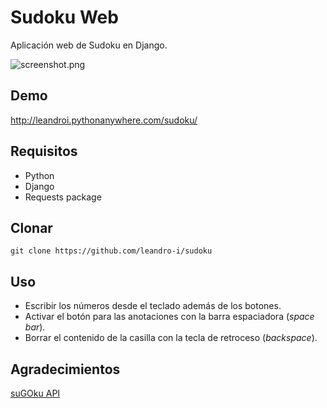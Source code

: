 # Sudoku Web
Aplicación web de Sudoku en Django.

![screenshot.png](https://i.ibb.co/kSB59wS/ss.png)

## Demo
http://leandroi.pythonanywhere.com/sudoku/

## Requisitos
- Python
- Django
- Requests package

## Clonar
`git clone https://github.com/leandro-i/sudoku`

## Uso
- Escribir los números desde el teclado además de los botones.
- Activar el botón para las anotaciones con la barra espaciadora (_space bar_).
- Borrar el contenido de la casilla con la tecla de retroceso (_backspace_).

## Agradecimientos
[suGOku API](https://github.com/bertoort/sugoku)